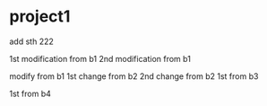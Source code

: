 # project1
add sth
222

1st modification from b1
2nd modification from b1

modify from b1
1st change from b2
2nd change from b2
1st from b3

1st from b4
